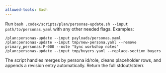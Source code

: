 ```yaml
---
allowed-tools: Bash
---
```


Run `bash .codex/scripts/plan/personas-update.sh --input path/to/personas.yaml` with any other needed flags. Examples:

```
/plan:personas-update --input payloads/personas.yaml
/plan:personas-update --input tmp/new-persona.yaml --remove primary_personas:P-000 --note "Sync workshop notes"
/plan:personas-update --input tmp/buyers.yaml --replace-section buyers
```

The script handles merges by persona id/role, cleans placeholder rows, and appends a revision entry automatically. Return the full stdout/stderr.
